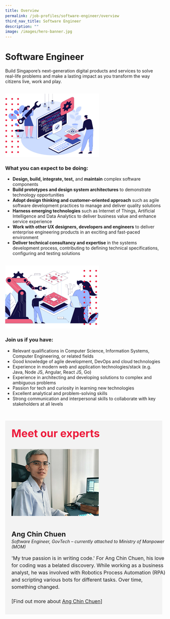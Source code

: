 ```yaml
---
title: Overview
permalink: /job-profiles/software-engineer/overview
third_nav_title: Software Engineer
description: ""
image: /images/hero-banner.jpg
---
```

# Software Engineer
Build Singapore’s next-generation digital products and services to solve real-life problems and make a lasting impact as you transform the way citizens live, work and play. 

<br>
<div style="width:60%;height:60%;"><img src="images/job-profile-se1.jpg" alt="Software Engineer"></div>

### What you can expect to be doing:

* **Design, build, integrate, test,** and **maintain** complex software components
* **Build prototypes and design system architectures** to demonstrate technology opportunities
* **Adopt design thinking and customer-oriented approach** such as agile software development practices to manage and deliver quality solutions
* **Harness emerging technologies** such as Internet of Things, Artificial Intelligence and Data Analytics to deliver business value and enhance service experience
* **Work with other UX designers, developers and engineers** to deliver enterprise engineering products in an exciting and fast-paced environment
* **Deliver technical consultancy and expertise** in the systems development process, contributing to defining technical specifications, configuring and testing solutions

<br>
<div style="width:60%;height:60%;"><img src="images/job-profile-se2.jpg" alt="Software Engineer"></div>

### Join us if you have:

* Relevant qualifications in Computer Science, Information Systems, Computer Engineering, or related fields
* Good knowledge of agile development, DevOps and cloud technologies
* Experience in modern web and application technologies/stack (e.g. Java, Node JS, Angular, React JS, Go)
* Experience in architecting and developing solutions to complex and ambiguous problems  
* Passion for tech and curiosity in learning new technologies
* Excellent analytical and problem-solving skills 
* Strong communication and interpersonal skills to collaborate with key stakeholders at all levels

​
<div class="row" style="font-size:34px; font-weight: 700; color: #ed1a3b; background-color: #f3f3f3; padding: 20px 0px 20px 20px;"> Meet our experts</div>

<div class="row" style="background-color: #f3f3f3;">
      <div class="column" style="padding: 10px 0px 30px 20px;"><img src="images/ang-chin-chuen.jpg" alt="Ang Chin Chuen"></div>
      <div class="column" style="width: 100%; padding: 10px 20px 30px 20px;">
       <span style="font-size: 22px; font-weight: bold; line-height: 30px;">Ang Chin Chuen</span><br><span style="font-size: 14px; font-style: italic; line-height: 16px;">Software Engineer, GovTech – currently attached to Ministry of Manpower (MOM)</span><br><br>
    <span style="font-size: 16px; line-height: 23px;">'My true passion is in writing code.'
For Ang Chin Chuen, his love for coding was a belated discovery. While working as a business analyst, he was involved with Robotics Process Automation (RPA) and scripting various bots for different tasks. Over time, something changed.<br><br>[Find out more about
 <a href="/job-profiles/software-engineer/ang-chin-chuen">Ang Chin Chuen</a>]</span>
      </div>
</div>